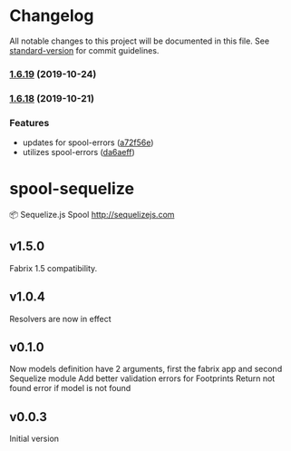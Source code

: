 # Changelog

All notable changes to this project will be documented in this file. See [standard-version](https://github.com/conventional-changelog/standard-version) for commit guidelines.

### [1.6.19](https://github.com/fabrix-app/spool-sequelize/compare/v1.6.18...v1.6.19) (2019-10-24)

### [1.6.18](https://github.com/fabrix-app/spool-sequelize/compare/v1.6.17...v1.6.18) (2019-10-21)


### Features

* updates for spool-errors ([a72f56e](https://github.com/fabrix-app/spool-sequelize/commit/a72f56e13b8a6f53ad04005587ad7c23e5926a65))
* utilizes spool-errors ([da6aeff](https://github.com/fabrix-app/spool-sequelize/commit/da6aeffc7e37aab76fd4a544c5dcdf25c8cfd17c))

# spool-sequelize
:package: Sequelize.js Spool http://sequelizejs.com

## v1.5.0
Fabrix 1.5 compatibility.

## v1.0.4
Resolvers are now in effect

## v0.1.0
Now models definition have 2 arguments, first the fabrix app and second Sequelize module
Add better validation errors for Footprints
Return not found error if model is not found

## v0.0.3
Initial version 
